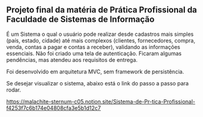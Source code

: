 ## Projeto final da matéria de Prática Profissional da Faculdade de Sistemas de Informação

É um Sistema o qual o usuário pode realizar desde cadastros mais simples (país, estado, cidade)
até mais complexos (clientes, fornecedores, compra, venda, contas a pagar e contas a receber), validando as informações essenciais.
Não foi criado uma tela de autenticação. Ficaram algumas pendências, mas atendeu aos requisitos de entrega.

Foi desenvolvido em arquitetura MVC, sem framework de persistência.

Se desejar visualizar o sistema, abaixo está o link do passo a passo para rodar.

https://malachite-sternum-c05.notion.site/Sistema-de-Pr-tica-Profissional-f4253f7c6b174e04808cfa3e5b1d12c7
